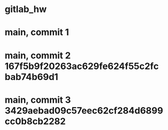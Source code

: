 # gitlab_hw
# main, commit 1
# main, commit 2 167f5b9f20263ac629fe624f55c2fcbab74b69d1
# main, commit 3 3429aebad09c57eec62cf284d6899cc0b8cb2282
